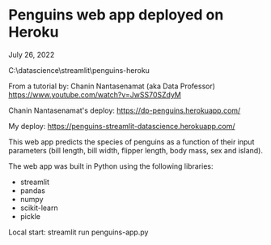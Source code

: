 # Penguins web app deployed on Heroku

July 26, 2022

C:\datascience\streamlit\penguins-heroku

From a tutorial by: Chanin Nantasenamat (aka Data Professor)
https://www.youtube.com/watch?v=JwSS70SZdyM

Chanin Nantasenamat's deploy: https://dp-penguins.herokuapp.com/

My deploy: https://penguins-streamlit-datascience.herokuapp.com/

This web app predicts the species of penguins as a function of their input parameters (bill length, bill width, flipper length, body mass, sex and island).

The web app was built in Python using the following libraries:
* streamlit
* pandas
* numpy
* scikit-learn
* pickle

Local start: streamlit run penguins-app.py
